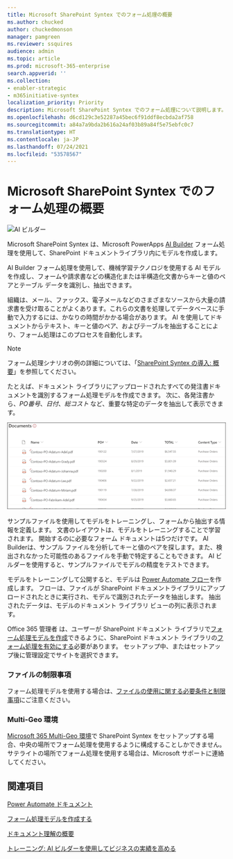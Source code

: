 ```yaml
---
title: Microsoft SharePoint Syntex でのフォーム処理の概要
ms.author: chucked
author: chuckedmonson
manager: pamgreen
ms.reviewer: ssquires
audience: admin
ms.topic: article
ms.prod: microsoft-365-enterprise
search.appverid: ''
ms.collection:
- enabler-strategic
- m365initiative-syntex
localization_priority: Priority
description: Microsoft SharePoint Syntex でのフォーム処理について説明します。
ms.openlocfilehash: d6cd129c3e52287a45bec6f91ddf8ecbda2af758
ms.sourcegitcommit: a84a7a9bda2b616a24af03b89a84f5e75ebfc0c7
ms.translationtype: HT
ms.contentlocale: ja-JP
ms.lasthandoff: 07/24/2021
ms.locfileid: "53578567"
---
```

# <a name="form-processing-overview-in-microsoft-sharepoint-syntex"></a>Microsoft SharePoint Syntex でのフォーム処理の概要

 ![AI ビルダー](../media/content-understanding/ai-builder.png)</br>

Microsoft SharePoint Syntex は、Microsoft PowerApps [AI Builder](/ai-builder/overview) フォーム処理を使用して、SharePoint ドキュメントライブラリ内にモデルを作成します。

AI Builder フォーム処理を使用して、機械学習テクノロジを使用する AI モデルを作成し、フォームや請求書などの構造化または半構造化文書からキーと値のペアとテーブル データを識別し、抽出できます。

組織は、メール、ファックス、電子メールなどのさまざまなソースから大量の請求書を受け取ることがよくあります。これらの文書を処理してデータベースに手動で入力するには、かなりの時間がかかる場合があります。 AI を使用してドキュメントからテキスト、キーと値のペア、およびテーブルを抽出することにより、フォーム処理はこのプロセスを自動化します。 

> [!NOTE]
> フォーム処理シナリオの例の詳細については、「[SharePoint Syntex の導入: 概要](./adoption-getstarted.md)」を参照してください。

たとえば、ドキュメント ライブラリにアップロードされたすべての発注書ドキュメントを識別するフォーム処理モデルを作成できます。 次に、各発注書から、*PO番号*、*日付*、*総コスト* など、重要な特定のデータを抽出して表示できます。

![ドキュメント ライブラリ ビュー](../media/content-understanding/doc-lib-done.png)</br>  

サンプルファイルを使用してモデルをトレーニングし、フォームから抽出する情報を定義します。 文書のレイアウトは、モデルをトレーニングすることで学習されます。 開始するのに必要なフォーム ドキュメントは5つだけです。 AI Builderは、サンプル ファイルを分析してキーと値のペアを探します。また、検出されなかった可能性のあるファイルを手動で特定することもできます。  AI ビルダーを使用すると、サンプルファイルでモデルの精度をテストできます。

モデルをトレーニングして公開すると、モデルは [Power Automate フロー](/power-automate/getting-started)を作成します。 フローは、ファイルが SharePoint ドキュメントライブラリにアップロードされたときに実行され、モデルで識別されたデータを抽出します。 抽出されたデータは、モデルのドキュメント ライブラリ ビューの列に表示されます。

Office 365 管理者 は、ユーザーが SharePoint ドキュメント ライブラリで[フォーム処理モデルを作成](create-a-form-processing-model.md)できるように、SharePoint ドキュメント ライブラリの[フォーム処理を有効にする](./set-up-content-understanding.md)必要があります。 セットアップ中、またはセットアップ後に管理設定でサイトを選択できます。

### <a name="file-limitations"></a>ファイルの制限事項

フォーム処理モデルを使用する場合は、[ファイルの使用に関する必要条件と制限事項](/ai-builder/form-processing-model-requirements)にご注意ください。

### <a name="multi-geo-environments"></a>Multi-Geo 環境

[Microsoft 365 Multi-Geo 環境](../enterprise/microsoft-365-multi-geo.md)で SharePoint Syntex をセットアップする場合、中央の場所でフォーム処理を使用するように構成することしかできません。 サテライトの場所でフォーム処理を使用する場合は、Microsoft サポートに連絡してください。






## <a name="see-also"></a>関連項目
  
[Power Automate ドキュメント](/power-automate/)

[フォーム処理モデルを作成する](create-a-form-processing-model.md)

[ドキュメント理解の概要](document-understanding-overview.md)

[トレーニング: AI ビルダーを使用してビジネスの実績を高める](/learn/paths/improve-business-performance-ai-builder/?source=learn)